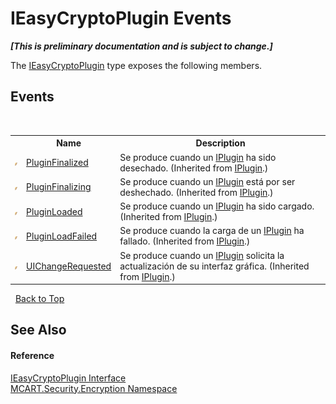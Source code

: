 # IEasyCryptoPlugin Events
 _**\[This is preliminary documentation and is subject to change.\]**_

The <a href="78667689-b497-0a50-9737-4174b3827eee">IEasyCryptoPlugin</a> type exposes the following members.


## Events
&nbsp;<table><tr><th></th><th>Name</th><th>Description</th></tr><tr><td>![Public event](media/pubevent.gif "Public event")</td><td><a href="24202360-8f75-be7e-6817-c02af8151613">PluginFinalized</a></td><td>
Se produce cuando un <a href="4ee0e2a7-cfcb-eb2f-49cb-5ac7500b7e3d">IPlugin</a> ha sido desechado.
 (Inherited from <a href="4ee0e2a7-cfcb-eb2f-49cb-5ac7500b7e3d">IPlugin</a>.)</td></tr><tr><td>![Public event](media/pubevent.gif "Public event")</td><td><a href="57bc523a-fa44-cd11-9349-a7fe78d14dc9">PluginFinalizing</a></td><td>
Se produce cuando un <a href="4ee0e2a7-cfcb-eb2f-49cb-5ac7500b7e3d">IPlugin</a> está por ser deshechado.
 (Inherited from <a href="4ee0e2a7-cfcb-eb2f-49cb-5ac7500b7e3d">IPlugin</a>.)</td></tr><tr><td>![Public event](media/pubevent.gif "Public event")</td><td><a href="2c633ce3-ce6e-4368-045b-c54b3c4429ca">PluginLoaded</a></td><td>
Se produce cuando un <a href="4ee0e2a7-cfcb-eb2f-49cb-5ac7500b7e3d">IPlugin</a> ha sido cargado.
 (Inherited from <a href="4ee0e2a7-cfcb-eb2f-49cb-5ac7500b7e3d">IPlugin</a>.)</td></tr><tr><td>![Public event](media/pubevent.gif "Public event")</td><td><a href="b6592c6c-bf8a-5bd4-1825-4fcd91066822">PluginLoadFailed</a></td><td>
Se produce cuando la carga de un <a href="4ee0e2a7-cfcb-eb2f-49cb-5ac7500b7e3d">IPlugin</a> ha fallado.
 (Inherited from <a href="4ee0e2a7-cfcb-eb2f-49cb-5ac7500b7e3d">IPlugin</a>.)</td></tr><tr><td>![Public event](media/pubevent.gif "Public event")</td><td><a href="43785423-5ff6-9a36-a667-3ff296860430">UIChangeRequested</a></td><td>
Se produce cuando un <a href="4ee0e2a7-cfcb-eb2f-49cb-5ac7500b7e3d">IPlugin</a> solicita la actualización de su interfaz gráfica.
 (Inherited from <a href="4ee0e2a7-cfcb-eb2f-49cb-5ac7500b7e3d">IPlugin</a>.)</td></tr></table>&nbsp;
<a href="#ieasycryptoplugin-events">Back to Top</a>

## See Also


#### Reference
<a href="78667689-b497-0a50-9737-4174b3827eee">IEasyCryptoPlugin Interface</a><br /><a href="e67f9c19-8f2e-4254-d207-cccc7508c995">MCART.Security.Encryption Namespace</a><br />